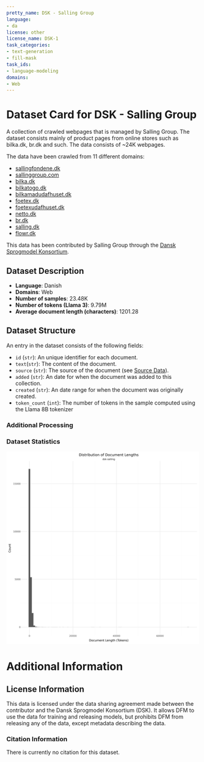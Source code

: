 ```yaml
---
pretty_name: DSK - Salling Group
language:
- da
license: other
license_name: DSK-1
task_categories:
- text-generation
- fill-mask
task_ids:
- language-modeling
domains:
- Web
---
```


# Dataset Card for DSK - Salling Group

<!-- START-SHORT DESCRIPTION -->
A collection of crawled webpages that is managed by Salling Group. The dataset consists mainly of product pages from online stores such as bilka.dk, br.dk and such. The data consists of ~24K webpages.
<!-- END-SHORT DESCRIPTION -->

The data have been crawled from 11 different domains:
- [sallingfondene.dk](sallingfondene.dk)
- [sallinggroup.com](sallinggroup.com)
- [bilka.dk](bilka.dk)
- [bilkatogo.dk](bilkatogo.dk)
- [bilkamadudafhuset.dk](bilkamadudafhuset.dk)
- [foetex.dk](foetex.dk)
- [foetexudafhuset.dk](foetexudafhuset.dk)
- [netto.dk](netto.dk)
- [br.dk](br.dk)
- [salling.dk](salling.dk)
- [flowr.dk](flowr.dk)

This data has been contributed by Salling Group through the [Dansk Sprogmodel Konsortium](https://alexandra.dk/dsk). 


## Dataset Description

<!-- START-DESC-STATS -->
- **Language**: Danish
- **Domains**: Web
- **Number of samples**: 23.48K
- **Number of tokens (Llama 3)**: 9.79M
- **Average document length (characters)**: 1201.28
<!-- END-DESC-STATS -->


## Dataset Structure
An entry in the dataset consists of the following fields:

- `id` (`str`): An unique identifier for each document.
- `text`(`str`): The content of the document.
- `source` (`str`): The source of the document (see [Source Data](#source-data)).
- `added` (`str`): An date for when the document was added to this collection.
- `created` (`str`): An date range for when the document was originally created.
- `token_count` (`int`): The number of tokens in the sample computed using the Llama 8B tokenizer


### Additional Processing


### Dataset Statistics

<!-- START-DATASET PLOTS -->
<p align="center">
<img src="./images/dist_document_length.png" width="600" style="margin-right: 10px;" />
</p>
<!-- END-DATASET PLOTS -->


# Additional Information

## License Information
This data is licensed under the data sharing agreement made between the contributor and the Dansk Sprogmodel Konsortium (DSK). 
It allows DFM to use the data for training and releasing models, but prohibits DFM from releasing any of the data, except metadata describing the data. 

### Citation Information

There is currently no citation for this dataset.
